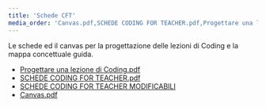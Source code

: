 ```yaml
---
title: 'Schede CFT'
media_order: 'Canvas.pdf,SCHEDE CODING FOR TEACHER.pdf,Progettare una lezione di Coding.pdf,SCHEDE CODING FOR TEACHER.docx'
---
```


Le schede ed il canvas per la progettazione delle lezioni di Coding e la mappa concettuale guida.

* [Progettare una lezione di Coding.pdf](Progettare%20una%20lezione%20di%20Coding.pdf)
* [SCHEDE CODING FOR TEACHER.pdf](SCHEDE%20CODING%20FOR%20TEACHER.pdf)
* [SCHEDE CODING FOR TEACHER MODIFICABILI](SCHEDE%20CODING%20FOR%20TEACHER.docx)
* [Canvas.pdf](Canvas.pdf)


